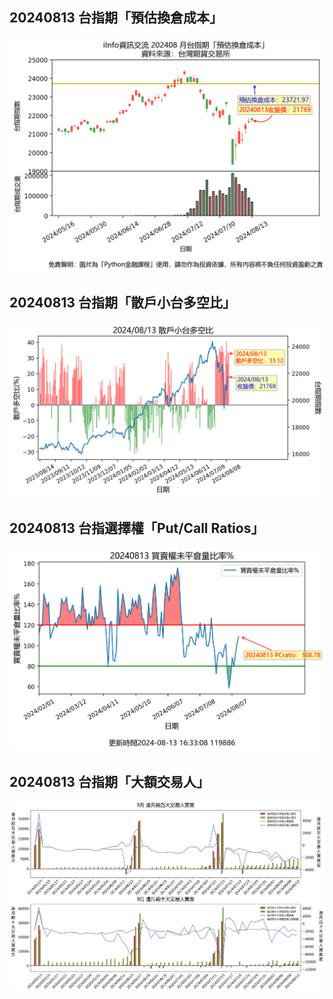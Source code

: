 ## 20240813 台指期「預估換倉成本」
![](images/txfcost.png)

## 20240813 台指期「散戶小台多空比」
![](images/bbiri.png)

## 20240813 台指選擇權「Put/Call Ratios」
![](images/pcratio.png)

## 20240813 台指期「大額交易人」
![](images/blocktrade.png)


